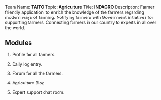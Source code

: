 Team Name: **TAITO**
Topic: **Agriculture**
Title: **INDAGRO**
Description: Farmer friendly application, to enrich the knowledge of the farmers regarding modern ways of farming. Notifying farmers with Government initiatives for supporting farmers. Connecting farmers in our country to experts in all over the world.
  
  
## Modules

1. Profile for all farmers.

2. Daily log entry.

3. Forum for all the farmers.

4. Agriculture Blog

5. Expert support chat room.